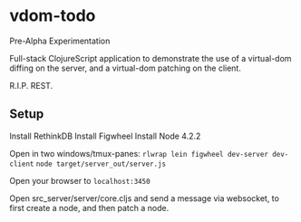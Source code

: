 # vdom-todo

Pre-Alpha Experimentation

Full-stack ClojureScript application to demonstrate the use of a virtual-dom diffing on the server, and a virtual-dom patching on the client.

R.I.P. REST.

## Setup

Install RethinkDB
Install Figwheel
Install Node 4.2.2

Open in two windows/tmux-panes:
`rlwrap lein figwheel dev-server dev-client`
`node target/server_out/server.js`

Open your browser to `localhost:3450`

Open src_server/server/core.cljs and send a message via websocket, to first create a node, and then patch a node.

